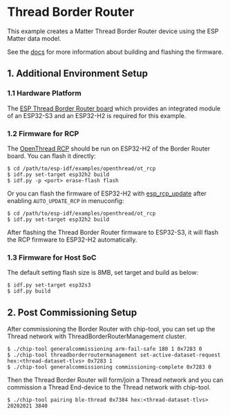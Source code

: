 # Thread Border Router

This example creates a Matter Thread Border Router device using the ESP Matter data model.


See the [docs](https://docs.espressif.com/projects/esp-matter/en/latest/esp32/developing.html) for more information about building and flashing the firmware.

## 1. Additional Environment Setup

### 1.1 Hardware Platform

The [ESP Thread Border Router board](https://github.com/espressif/esp-thread-br?tab=readme-ov-file#esp-thread-border-router-board) which provides an integrated module of an ESP32-S3 and an ESP32-H2 is required for this example.

### 1.2 Firmware for RCP

The [OpenThread RCP](https://github.com/espressif/esp-idf/tree/master/examples/openthread/ot_rcp) should be run on ESP32-H2 of the Border Router board. You can flash it directly:


```
$ cd /path/to/esp-idf/examples/openthread/ot_rcp
$ idf.py set-target esp32h2 build
$ idf.py -p <port> erase-flash flash
```

Or you can flash the firmware of ESP32-H2 with [esp_rcp_update](https://github.com/espressif/esp-thread-br/tree/main/components/esp_rcp_update) after enabling `AUTO_UPDATE_RCP` in menuconfig:

```
$ cd /path/to/esp-idf/examples/openthread/ot_rcp
$ idf.py set-target esp32h2 build
```

After flashing the Thread Border Router firmware to ESP32-S3, it will flash the RCP firmware to ESP32-H2 automatically.

### 1.3 Firmware for Host SoC

The default setting flash size is 8MB, set target and build as below:

```
$ idf.py set-target esp32s3
$ idf.py build
```

## 2. Post Commissioning Setup

After commissioning the Border Router with chip-tool, you can set up the Thread network with ThreadBorderRouterManagement cluster.

```
$ ./chip-tool generalcommissioning arm-fail-safe 180 1 0x7283 0
$ ./chip-tool threadborderroutermanagement set-active-dataset-request hex:<thread-dataset-tlvs> 0x7283 1
$ ./chip-tool generalcommissioning commissioning-complete 0x7283 0
```
Then the Thread Border Router will form/join a Thread network and you can commission a Thread End-device to the Thread network with chip-tool.

```
$ ./chip-tool pairing ble-thread 0x7384 hex:<thread-dataset-tlvs> 20202021 3840
```
